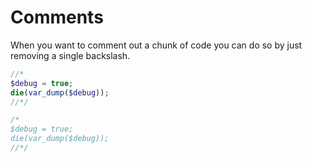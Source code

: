 # Comments

When you want to comment out a chunk of code you can do so by just removing a
single backslash.

```php
//*
$debug = true;
die(var_dump($debug));
//*/
```

```php
/*
$debug = true;
die(var_dump($debug));
//*/
```
